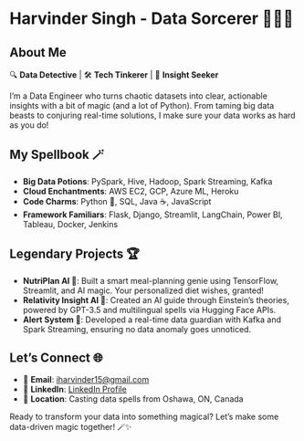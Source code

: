 # Harvinder Singh - Data Sorcerer 🧙‍♂️✨

## About Me
🔍 **Data Detective** | 🛠️ **Tech Tinkerer** | 🎯 **Insight Seeker**

I’m a Data Engineer who turns chaotic datasets into clear, actionable insights with a bit of magic (and a lot of Python). From taming big data beasts to conjuring real-time solutions, I make sure your data works as hard as you do!

## My Spellbook 🪄
- **Big Data Potions**: PySpark, Hive, Hadoop, Spark Streaming, Kafka
- **Cloud Enchantments**: AWS EC2, GCP, Azure ML, Heroku
- **Code Charms**: Python 🐍, SQL, Java ☕, JavaScript
- **Framework Familiars**: Flask, Django, Streamlit, LangChain, Power BI, Tableau, Docker, Jenkins

## Legendary Projects 🏆
- **NutriPlan AI 🍏**: Built a smart meal-planning genie using TensorFlow, Streamlit, and AI magic. Your personalized diet wishes, granted!
- **Relativity Insight AI 🌌**: Created an AI guide through Einstein’s theories, powered by GPT-3.5 and multilingual spells via Hugging Face APIs.
- **Alert System 🚨**: Developed a real-time data guardian with Kafka and Spark Streaming, ensuring no data anomaly goes unnoticed.

## Let’s Connect 🌐
- 📧 **Email**: [iharvinder15@gmail.com](mailto:iharvinder15@gmail.com)
- 💼 **LinkedIn**: [LinkedIn Profile](https://www.linkedin.com/in/harvinderr15/)
- 📍 **Location**: Casting data spells from Oshawa, ON, Canada

Ready to transform your data into something magical? Let’s make some data-driven magic together! 🪄✨
